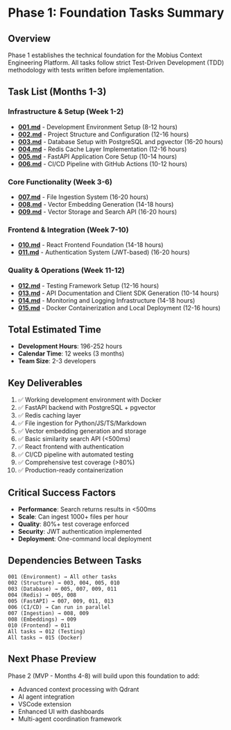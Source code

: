 # Phase 1: Foundation Tasks Summary

## Overview
Phase 1 establishes the technical foundation for the Mobius Context Engineering Platform. All tasks follow strict Test-Driven Development (TDD) methodology with tests written before implementation.

## Task List (Months 1-3)

### Infrastructure & Setup (Week 1-2)
- **[001.md](001.md)** - Development Environment Setup (8-12 hours)
- **[002.md](002.md)** - Project Structure and Configuration (12-16 hours)
- **[003.md](003.md)** - Database Setup with PostgreSQL and pgvector (16-20 hours)
- **[004.md](004.md)** - Redis Cache Layer Implementation (12-16 hours)
- **[005.md](005.md)** - FastAPI Application Core Setup (10-14 hours)
- **[006.md](006.md)** - CI/CD Pipeline with GitHub Actions (10-12 hours)

### Core Functionality (Week 3-6)
- **[007.md](007.md)** - File Ingestion System (16-20 hours)
- **[008.md](008.md)** - Vector Embedding Generation (14-18 hours)
- **[009.md](009.md)** - Vector Storage and Search API (16-20 hours)

### Frontend & Integration (Week 7-10)
- **[010.md](010.md)** - React Frontend Foundation (14-18 hours)
- **[011.md](011.md)** - Authentication System (JWT-based) (16-20 hours)

### Quality & Operations (Week 11-12)
- **[012.md](012.md)** - Testing Framework Setup (12-16 hours)
- **[013.md](013.md)** - API Documentation and Client SDK Generation (10-14 hours)
- **[014.md](014.md)** - Monitoring and Logging Infrastructure (14-18 hours)
- **[015.md](015.md)** - Docker Containerization and Local Deployment (12-16 hours)

## Total Estimated Time
- **Development Hours**: 196-252 hours
- **Calendar Time**: 12 weeks (3 months)
- **Team Size**: 2-3 developers

## Key Deliverables
1. ✅ Working development environment with Docker
2. ✅ FastAPI backend with PostgreSQL + pgvector
3. ✅ Redis caching layer
4. ✅ File ingestion for Python/JS/TS/Markdown
5. ✅ Vector embedding generation and storage
6. ✅ Basic similarity search API (<500ms)
7. ✅ React frontend with authentication
8. ✅ CI/CD pipeline with automated testing
9. ✅ Comprehensive test coverage (>80%)
10. ✅ Production-ready containerization

## Critical Success Factors
- **Performance**: Search returns results in <500ms
- **Scale**: Can ingest 1000+ files per hour
- **Quality**: 80%+ test coverage enforced
- **Security**: JWT authentication implemented
- **Deployment**: One-command local deployment

## Dependencies Between Tasks
```
001 (Environment) → All other tasks
002 (Structure) → 003, 004, 005, 010
003 (Database) → 005, 007, 009, 011
004 (Redis) → 005, 008
005 (FastAPI) → 007, 009, 011, 013
006 (CI/CD) → Can run in parallel
007 (Ingestion) → 008, 009
008 (Embeddings) → 009
010 (Frontend) → 011
All tasks → 012 (Testing)
All tasks → 015 (Docker)
```

## Next Phase Preview
Phase 2 (MVP - Months 4-8) will build upon this foundation to add:
- Advanced context processing with Qdrant
- AI agent integration
- VSCode extension
- Enhanced UI with dashboards
- Multi-agent coordination framework